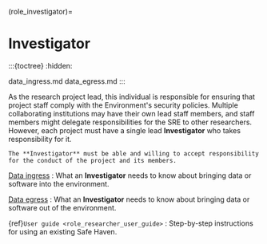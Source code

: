 (role_investigator)=

# Investigator

:::{toctree}
:hidden:

data_ingress.md
data_egress.md
:::

As the research project lead, this individual is responsible for ensuring that project staff comply with the Environment's security policies.
Multiple collaborating institutions may have their own lead staff members, and staff members might delegate responsibilities for the SRE to other researchers.
However, each project must have a single lead **Investigator** who takes responsibility for it.

```{warning}
The **Investigator** must be able and willing to accept responsibility for the conduct of the project and its members.
```

[Data ingress](data_ingress.md)
: What an **Investigator** needs to know about bringing data or software into the environment.

[Data egress](data_egress.md)
: What an **Investigator** needs to know about bringing data or software out of the environment.

{ref}`User guide <role_researcher_user_guide>`
: Step-by-step instructions for using an existing Safe Haven.
